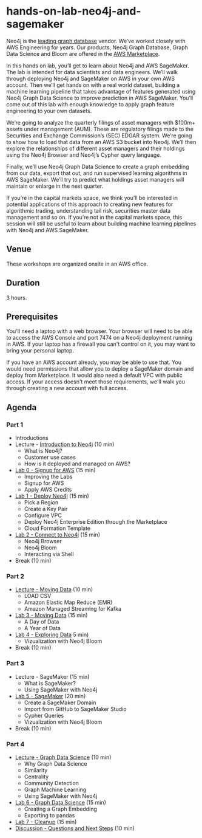 # hands-on-lab-neo4j-and-sagemaker
Neo4j is the [leading graph database](https://neo4j.com/whitepapers/forrester-wave-graph-data-platforms/) vendor.  We’ve worked closely with AWS Engineering for years.  Our products, Neo4j Graph Database, Graph Data Science and Bloom are offered in the [AWS Marketplace](https://aws.amazon.com/marketplace/seller-profile?id=23ec694a-d2af-4641-b4d3-b7201ab2f5f9).

In this hands on lab, you’ll get to learn about Neo4j and AWS SageMaker.  The lab is intended for data scientists and data engineers.  We’ll walk through deploying Neo4j and SageMaker on AWS in your own AWS account.  Then we’ll get hands on with a real world dataset, building a machine learning pipeline that takes advantage of features generated using Neo4j Graph Data Science to improve prediction in AWS SageMaker.  You’ll come out of this lab with enough knowledge to apply graph feature engineering to your own datasets.

We’re going to analyze the quarterly filings of asset managers with $100m+ assets under management (AUM).  These are regulatory filings made to the Securities and Exchange Commission’s (SEC) EDGAR system.  We’re going to show how to load that data from an AWS S3 bucket into Neo4j.  We’ll then explore the relationships of different asset managers and their holdings using the Neo4j Browser and Neo4j’s Cypher query language.

Finally, we’ll use Neo4j Graph Data Science to create a graph embedding from our data, export that out, and run supervised learning algorithms in AWS SageMaker.  We’ll try to predict what holdings asset managers will maintain or enlarge in the next quarter.  

If you’re in the capital markets space, we think you’ll be interested in potential applications of this approach to creating new features for algorithmic trading, understanding tail risk, securities master data management and so on.  If you’re not in the capital markets space, this session will still be useful to learn about building machine learning pipelines with Neo4j and AWS SageMaker.

## Venue
These workshops are organized onsite in an AWS office.

## Duration
3 hours.

## Prerequisites
You'll need a laptop with a web browser. Your browser will need to be able to access the AWS Console and port 7474 on a Neo4j deployment running in AWS.  If your laptop has a firewall you can't control on it, you may want to bring your personal laptop.

If you have an AWS account already, you may be able to use that.  You would need permissions that allow you to deploy a SageMaker domain and deploy from Marketplace.  It would also need a default VPC with public access.  If your access doesn't meet those requirements, we'll walk you through creating a new account with full access.

## Agenda

### Part 1
* Introductions
* Lecture - [Introduction to Neo4j](https://docs.google.com/presentation/d/1Cue3uBcDnQ6e7w7wocOGqoKd7U8TQFZD7JohbgTrV90/edit?usp=sharing) (10 min)
    * What is Neo4j?
    * Customer use cases
    * How is it deployed and managed on AWS?
* [Lab 0 - Signup for AWS](Lab%200%20-%20Signup%20for%20AWS) (15 min)
    * Improving the Labs
    * Signup for AWS
    * Apply AWS Credits
* [Lab 1 - Deploy Neo4j](Lab%201%20-%20Deploy%20Neo4j) (15 min)
    * Pick a Region
    * Create a Key Pair
    * Configure VPC
    * Deploy Neo4j Enterprise Edition through the Marketplace
    * Cloud Formation Template
* [Lab 2 - Connect to Neo4j](Lab%202%20-%20Connect%20to%20Neo4j/README.md) (15 min)
    * Neo4j Browser
    * Neo4j Bloom
    * Interacting via Shell
* Break (10 min)

### Part 2
* [Lecture - Moving Data](https://docs.google.com/presentation/d/1iAMN6o-aMNtg2WAZzHORbckV--JXa2wiY5YLBNDRN3w/edit?usp=sharing) (10 min)
    * LOAD CSV
    * Amazon Elastic Map Reduce (EMR)
    * Amazon Managed Streaming for Kafka
* [Lab 3 - Moving Data](Lab%203%20-%20Moving%20Data/README.md) (15 min)
    * A Day of Data
    * A Year of Data
* [Lab 4 - Exploring Data](Lab%204%20-%20Exploring%20Data/README.md) 5 min)
    * Vizualization with Neo4j Bloom
* Break (10 min)

### Part 3
* Lecture - SageMaker (15 min)
    * What is SageMaker?
    * Using SageMaker with Neo4j
* [Lab 5 - SageMaker](Lab%206%20-%20SageMaker) (20 min)
    * Create a SageMaker Domain
    * Import from GitHub to SageMaker Studio
    * Cypher Queries
    * Vizualization with Neo4j Bloom
* Break (10 min)

### Part 4
* [Lecture - Graph Data Science](https://docs.google.com/presentation/d/1dx5ve401iHlUseznhdbHE-h-Uk97ENheS_d6tEVIcOc/edit?usp=sharing) (10 min)
    * Why Graph Data Science
    * Similarity
    * Centrality
    * Community Detection
    * Graph Machine Learning
    * Using SageMaker with Neo4j
* [Lab 6 - Graph Data Science](Lab%205%20-%20Graph%20Data%20Science/README.md) (15 min)
    * Creating a Graph Embedding
    * Exporting to pandas
* [Lab 7 - Cleanup](Lab%207%20-%20Cleanup) (15 min)
* [Discussion - Questions and Next Steps](Discussion%20-%20Questions%20and%20Next%20Steps.md) (10 min)
